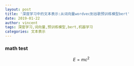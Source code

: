 ```yaml
---
layout: post
title: '深度学习中的文本表示:从词向量wordvec到谷歌预训练模型bert'
date: 2019-01-22
author: vincent
tags: 深度学习,词向量,预训练模型,bert,机器学习
categories: 文本表示
---
```



### math test

$$ E = mc^2 $$

